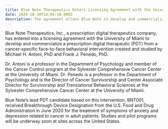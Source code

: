 ```yaml
---
title: Blue Note Therapeutics Enters Licensing Agreement with the University of Miami
date: 2020-10-30T14:04:10.000Z
description: The agreement allows Blue Note to develop and commercialize a prescription digital therapeutic for stress management in cancer patients.
---
```


Blue Note Therapeutics, Inc., a prescription digital therapeutics company, has entered into a licensing agreement with the University of Miami to develop and commercialize a prescription digital therapeutic (PDT) from a cancer-specific face-to-face behavioral intervention created and studied by Michael H. Antoni, PhD and Frank J. Penedo, PhD.  

Dr. Antoni is a professor in the Department of Psychology and member of the Cancer Control program at the Sylvester Comprehensive Cancer Center at the University of Miami. Dr. Penedo is a professor in the Department of Psychology and is the Director of Cancer Survivorship and Center Associate Director for Survivorship and Translational Behavioral Sciences at the Sylvester Comprehensive Cancer Center at the University of Miami.  

Blue Note’s lead PDT candidate based on this intervention, BNT001, received Breakthrough Device Designation from the U.S. Food and Drug Administration in June 2020 for the treatment of symptoms of anxiety and depression related to cancer in adult patients. Studies and pilot programs will be underway soon at sites across the United States.   

